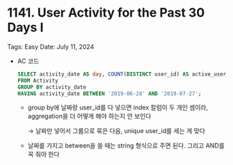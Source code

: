 # 1141. User Activity for the Past 30 Days I

Tags: Easy
Date: July 11, 2024

- AC 코드
    
    ```sql
    SELECT activity_date AS day, COUNT(DISTINCT user_id) AS active_users
    FROM Activity 
    GROUP BY activity_date
    HAVING activity_date BETWEEN '2019-06-28' AND '2019-07-27';
    ```
    
    - group by에 날짜랑 user_id를 다 넣으면 index 칼럼이 두 개인 셈이라, aggregation을 더 어떻게 해야 하는지 안 보인다
        
        → 날짜만 넣어서 그룹으로 묶은 다음, unique user_id를 세는 게 맞다 
        
    - 날짜를 가지고 between을 쓸 때는 string 형식으로 주면 된다. 그리고 AND를 꼭 줘야 한다